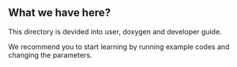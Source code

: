 

## What we have here?

This directory is devided into user, doxygen and developer guide.

We recommend you to start learning by running example codes and changing the
parameters.

